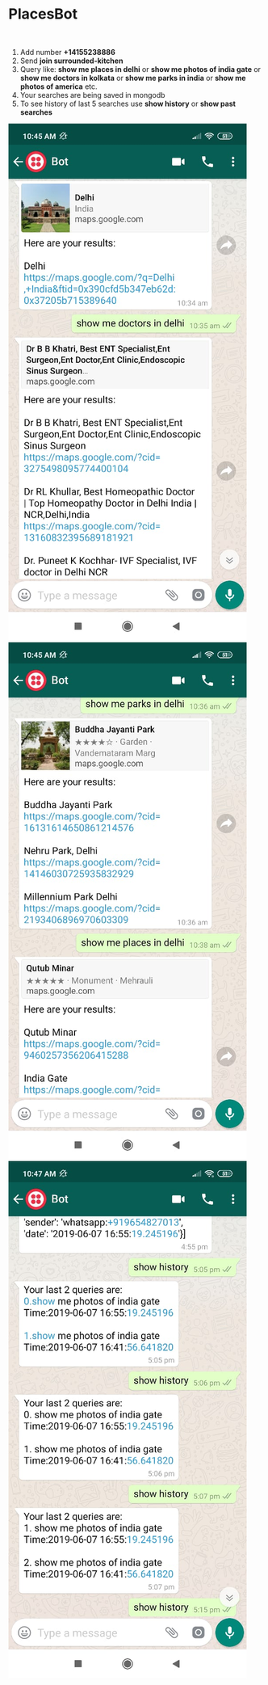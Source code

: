 # PlacesBot
<br>
<ol>
  <li>Add number <strong>+14155238886</strong></li>
  <li>Send <strong>join surrounded-kitchen</strong></li>
  <li>Query like: <strong>show me places in delhi</strong> or <strong>show me photos of india gate</strong>
  or <strong>show me doctors in kolkata</strong>
    or <strong>show me parks in india</strong>
    or <strong>show me photos of america</strong> etc.
  
  </li>
  <li>Your searches are being saved in mongodb</li>
  <li>To see history of last 5 searches use <strong>show history</strong> or <strong>show past searches</strong></li>
  </ol>
  
  ![Alt text](https://github.com/RohanGoyal2014/PlacesBot/blob/master/screenshots/ss1.jpeg "ss1")
    ![Alt text](https://github.com/RohanGoyal2014/PlacesBot/blob/master/screenshots/ss2.jpeg "ss2")
      ![Alt text](https://github.com/RohanGoyal2014/PlacesBot/blob/master/screenshots/ss3.jpeg "ss3")
